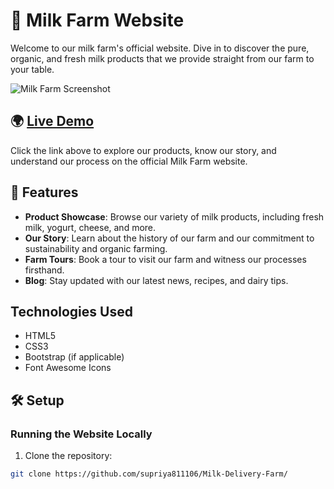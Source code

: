 # 🐄 Milk Farm Website

Welcome to our milk farm's official website. Dive in to discover the pure, organic, and fresh milk products that we provide straight from our farm to your table.

![Milk Farm Screenshot](path-to-screenshot-image-of-milk-farm-website.png)

## 🌍 [Live Demo](https://my-milk-farm.netlify.app/)

Click the link above to explore our products, know our story, and understand our process on the official Milk Farm website.

## 🔧 Features

- **Product Showcase**: Browse our variety of milk products, including fresh milk, yogurt, cheese, and more.
- **Our Story**: Learn about the history of our farm and our commitment to sustainability and organic farming.
- **Farm Tours**: Book a tour to visit our farm and witness our processes firsthand.
- **Blog**: Stay updated with our latest news, recipes, and dairy tips.

## Technologies Used

- HTML5
- CSS3
- Bootstrap (if applicable)
- Font Awesome Icons

## 🛠️ Setup

### Running the Website Locally

1. Clone the repository:
```bash
git clone https://github.com/supriya811106/Milk-Delivery-Farm/
